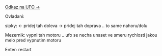 [Odkaz na UFO ->](http://ufo.surge.sh)

Ovladani:

sipky:
<- pridej tah doleva
-> pridej tah doprava .. to same nahoru/dolu

Mezernik:
vypni tah motoru .. ufo se necha unaset ve smeru rychlosti jakou melo pred
vypnutim motoru

Enter:
restart